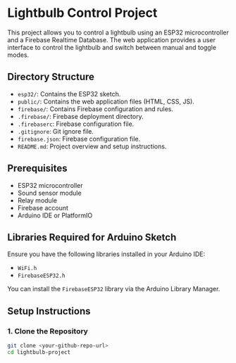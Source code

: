 # Lightbulb Control Project

This project allows you to control a lightbulb using an ESP32 microcontroller and a Firebase Realtime Database. The web application provides a user interface to control the lightbulb and switch between manual and toggle modes.

## Directory Structure

- `esp32/`: Contains the ESP32 sketch.
- `public/`: Contains the web application files (HTML, CSS, JS).
- `firebase/`: Contains Firebase configuration and rules.
- `.firebase/`: Firebase deployment directory.
- `.firebaserc`: Firebase configuration file.
- `.gitignore`: Git ignore file.
- `firebase.json`: Firebase configuration file.
- `README.md`: Project overview and setup instructions.

## Prerequisites

- ESP32 microcontroller
- Sound sensor module
- Relay module
- Firebase account
- Arduino IDE or PlatformIO

## Libraries Required for Arduino Sketch

Ensure you have the following libraries installed in your Arduino IDE:
- `WiFi.h`
- `FirebaseESP32.h`

You can install the `FirebaseESP32` library via the Arduino Library Manager.

## Setup Instructions

### 1. Clone the Repository

```sh
git clone <your-github-repo-url>
cd lightbulb-project

